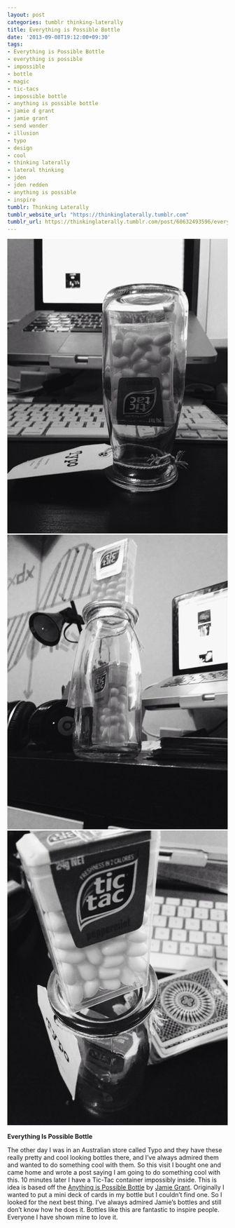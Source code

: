 ```yaml
---
layout: post
categories: tumblr thinking-laterally
title: Everything is Possible Bottle
date: '2013-09-08T19:12:00+09:30'
tags:
- Everything is Possible Bottle
- everything is possible
- impossible
- bottle
- magic
- tic-tacs
- impossible bottle
- anything is possible bottle
- jamie d grant
- jamie grant
- send wonder
- illusion
- typo
- design
- cool
- thinking laterally
- lateral thinking
- jden
- jden redden
- anything is possible
- inspire
tumblr: Thinking Laterally
tumblr_website_url: "https://thinkinglaterally.tumblr.com"
tumblr_url: https://thinkinglaterally.tumblr.com/post/60632493596/everything-is-possible-bottle-the-other-day-i-was
---
```

 ![](/content/images/tumblr/thinking-laterally/tumblr_msswaedIgH1qh9he3o1_1280.jpg)  
 ![](/content/images/tumblr/thinking-laterally/tumblr_msswaedIgH1qh9he3o3_1280.jpg)  
 ![](/content/images/tumblr/thinking-laterally/tumblr_msswaedIgH1qh9he3o2_1280.jpg)  
  

**Everything Is Possible Bottle**

The other day I was in an Australian store called Typo and they have these really pretty and cool looking bottles there, and I’ve always admired them and wanted to do something cool with them. So this visit I bought one and came home and wrote a post saying I am going to do something cool with this. 10 minutes later I have a Tic-Tac container impossibly inside. This is idea is based off the [Anything is Possible Bottle](http://blog.sendwonder.com/p/store.html) by [Jamie Grant](http://sendwonder.com/). Originally I wanted to put a mini deck of cards in my bottle but I couldn’t find one. So I looked for the next best thing. I’ve always admired Jamie’s bottles and still don’t know how he does it. Bottles like this are fantastic to inspire people. Everyone I have shown mine to love it.

